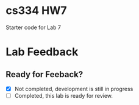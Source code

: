 # cs334 HW7
Starter code for Lab 7

# Lab Feedback

## Ready for Feeback?
 - [x] Not completed, development is still in progress
 - [ ] Completed, this lab is ready for review.
